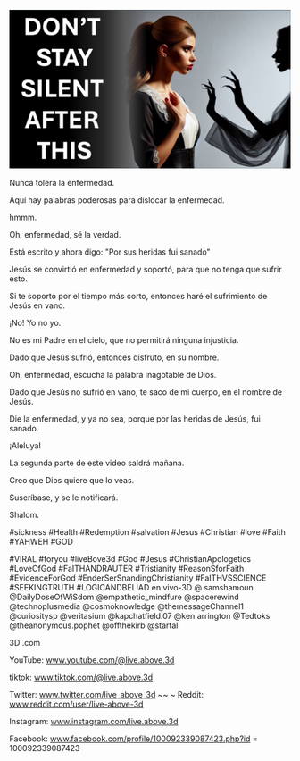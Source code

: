 ![Video cover image](../cover.jpeg "cover-photo")

Nunca tolera la enfermedad.

Aquí hay palabras poderosas para dislocar la enfermedad.

hmmm.

Oh, enfermedad, sé la verdad.

Está escrito y ahora digo: "Por sus heridas fui sanado"

Jesús se convirtió en enfermedad y soportó, para que no tenga que sufrir esto.

Si te soporto por el tiempo más corto, entonces haré el sufrimiento de Jesús en vano.

¡No! Yo no yo.

No es mi Padre en el cielo, que no permitirá ninguna injusticia.

Dado que Jesús sufrió, entonces disfruto, en su nombre.

Oh, enfermedad, escucha la palabra inagotable de Dios.

Dado que Jesús no sufrió en vano, te saco de mi cuerpo, en el nombre de Jesús.

Die la enfermedad, y ya no sea, porque por las heridas de Jesús, fui sanado.

¡Aleluya!

La segunda parte de este video saldrá mañana.

Creo que Dios quiere que lo veas.

Suscríbase, y se le notificará.

Shalom.


#sickness #Health #Redemption #salvation #Jesus #Christian #love #Faith #YAHWEH #GOD

#VIRAL #foryou #liveBove3d #God #Jesus #ChristianApologetics #LoveOfGod #FaITHANDRAUTER #Tristianity #ReasonSforFaith #EvidenceForGod #EnderSerSnandingChristianity #FaITHVSSCIENCE #SEEKINGTRUTH #LOGICANDBELIAD en vivo-3D @ samshamoun @DailyDoseOfWiSdom @empathetic_mindfure @spacerewind @technoplusmedia @cosmoknowledge @themessageChannel1 @curiositysp @veritasium @kapchatfield.07 @ken.arrington @Tedtoks @theanonymous.pophet @offthekirb @startal

3D .com


YouTube: www.youtube.com/@live.above.3d

tiktok: www.tiktok.com/@live.above.3d

Twitter: www.twitter.com/live_above_3d ~~ ~ Reddit: www.reddit.com/user/live-above-3d

Instagram: www.instagram.com/live.above.3d

Facebook: www.facebook.com/profile/100092339087423.php?id = 100092339087423


